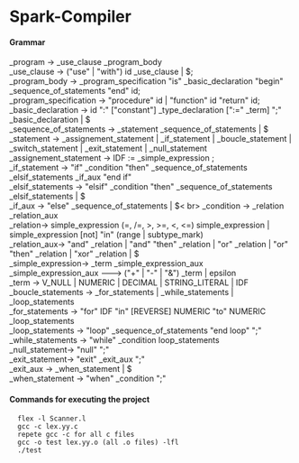 # Spark-Compiler

<h4>Grammar</h4>
<p>
_program -> _use_clause _program_body <br>
_use_clause -> ("use" | "with")  id _use_clause | $; <br>
_program_body -> _program_specification "is" _basic_declaration "begin" _sequence_of_statements "end" id; <br>
_program_specification -> "procedure" id | "function" id "return" id; <br>
_basic_declaration -> id ":" ["constant"] _type_declaration [":=" _term] ";" _basic_declaration | $ <br>
_sequence_of_statements -> _statement _sequence_of_statements | $ <br>
_statement -> _assignement_statement | _if_statement | _boucle_statement | _switch_statement | _exit_statement | _null_statement <br>
_assignement_statement -> IDF := _simple_expression ; <br>
_if_statement -> "if" _condition "then" _sequence_of_statements _elsif_statements _if_aux "end if" <br>
_elsif_statements -> "elsif" _condition "then" _sequence_of_statements _elsif_statements | $ <br>
_if_aux  ->  "else" _sequence_of_statements | $< br>
_condition -> _relation _relation_aux <br>
_relation-> simple_expression (=, /=, >, >=, <, <=) simple_expression 
		   | simple_expression [not] "in" (range | subtype_mark) <br>
_relation_aux-> "and" _relation | "and" "then" _relation | "or" _relation | "or" "then" _relation | "xor" _relation | $ <br>
_simple_expression-> _term _simple_expression_aux <br>
_simple_expression_aux ---> ("+" | "-" | "&") _term | epsilon <br>
_term -> V_NULL | NUMERIC | DECIMAL | STRING_LITERAL | IDF <br>
_boucle_statements -> _for_statements | _while_statements | _loop_statements <br>
_for_statements -> "for" IDF "in" [REVERSE] NUMERIC "to" NUMERIC _loop_statements <br>
_loop_statements -> "loop" _sequence_of_statements "end loop" ";" <br>
_while_statements -> "while" _condition loop_statements <br>
_null_statement-> "null" ";" <br>
_exit_statement-> "exit" _exit_aux ";" <br>
_exit_aux -> _when_statement | $ <br>
_when_statement -> "when" _condition ";" <br>

</p>
<h4>Commands for executing the project</h4>
<p> 
	
```
  flex -l Scanner.l
  gcc -c lex.yy.c
  repete gcc -c for all c files
  gcc -o test lex.yy.o (all .o files) -lfl
  ./test
```
</p>
